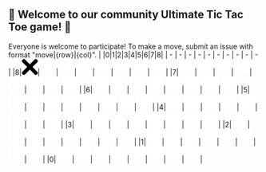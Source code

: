 ## :game_die: Welcome to our community Ultimate Tic Tac Toe game! 👋
Everyone is welcome to participate! To make a move, submit an issue with format "move|{row}|{col}".
| |0|1|2|3|4|5|6|7|8|
| - | - | - | - | - | - | - | - | - | - |
|8|![](https://raw.githubusercontent.com/will-r-wang/Ultimate-Tic-Tac-Toe/master/images/x.png)|![](https://raw.githubusercontent.com/will-r-wang/Ultimate-Tic-Tac-Toe/master/images/empty.png)|![](https://raw.githubusercontent.com/will-r-wang/Ultimate-Tic-Tac-Toe/master/images/empty.png)|![](https://raw.githubusercontent.com/will-r-wang/Ultimate-Tic-Tac-Toe/master/images/empty.png)|![](https://raw.githubusercontent.com/will-r-wang/Ultimate-Tic-Tac-Toe/master/images/empty.png)|![](https://raw.githubusercontent.com/will-r-wang/Ultimate-Tic-Tac-Toe/master/images/empty.png)|![](https://raw.githubusercontent.com/will-r-wang/Ultimate-Tic-Tac-Toe/master/images/empty.png)|![](https://raw.githubusercontent.com/will-r-wang/Ultimate-Tic-Tac-Toe/master/images/empty.png)|
|7|![](https://raw.githubusercontent.com/will-r-wang/Ultimate-Tic-Tac-Toe/master/images/empty.png)|![](https://raw.githubusercontent.com/will-r-wang/Ultimate-Tic-Tac-Toe/master/images/empty.png)|![](https://raw.githubusercontent.com/will-r-wang/Ultimate-Tic-Tac-Toe/master/images/empty.png)|![](https://raw.githubusercontent.com/will-r-wang/Ultimate-Tic-Tac-Toe/master/images/empty.png)|![](https://raw.githubusercontent.com/will-r-wang/Ultimate-Tic-Tac-Toe/master/images/empty.png)|![](https://raw.githubusercontent.com/will-r-wang/Ultimate-Tic-Tac-Toe/master/images/empty.png)|![](https://raw.githubusercontent.com/will-r-wang/Ultimate-Tic-Tac-Toe/master/images/empty.png)|![](https://raw.githubusercontent.com/will-r-wang/Ultimate-Tic-Tac-Toe/master/images/empty.png)|
|6|![](https://raw.githubusercontent.com/will-r-wang/Ultimate-Tic-Tac-Toe/master/images/empty.png)|![](https://raw.githubusercontent.com/will-r-wang/Ultimate-Tic-Tac-Toe/master/images/empty.png)|![](https://raw.githubusercontent.com/will-r-wang/Ultimate-Tic-Tac-Toe/master/images/empty.png)|![](https://raw.githubusercontent.com/will-r-wang/Ultimate-Tic-Tac-Toe/master/images/empty.png)|![](https://raw.githubusercontent.com/will-r-wang/Ultimate-Tic-Tac-Toe/master/images/empty.png)|![](https://raw.githubusercontent.com/will-r-wang/Ultimate-Tic-Tac-Toe/master/images/empty.png)|![](https://raw.githubusercontent.com/will-r-wang/Ultimate-Tic-Tac-Toe/master/images/empty.png)|![](https://raw.githubusercontent.com/will-r-wang/Ultimate-Tic-Tac-Toe/master/images/empty.png)|
|5|![](https://raw.githubusercontent.com/will-r-wang/Ultimate-Tic-Tac-Toe/master/images/empty.png)|![](https://raw.githubusercontent.com/will-r-wang/Ultimate-Tic-Tac-Toe/master/images/empty.png)|![](https://raw.githubusercontent.com/will-r-wang/Ultimate-Tic-Tac-Toe/master/images/empty.png)|![](https://raw.githubusercontent.com/will-r-wang/Ultimate-Tic-Tac-Toe/master/images/empty.png)|![](https://raw.githubusercontent.com/will-r-wang/Ultimate-Tic-Tac-Toe/master/images/empty.png)|![](https://raw.githubusercontent.com/will-r-wang/Ultimate-Tic-Tac-Toe/master/images/empty.png)|![](https://raw.githubusercontent.com/will-r-wang/Ultimate-Tic-Tac-Toe/master/images/empty.png)|![](https://raw.githubusercontent.com/will-r-wang/Ultimate-Tic-Tac-Toe/master/images/empty.png)|
|4|![](https://raw.githubusercontent.com/will-r-wang/Ultimate-Tic-Tac-Toe/master/images/empty.png)|![](https://raw.githubusercontent.com/will-r-wang/Ultimate-Tic-Tac-Toe/master/images/empty.png)|![](https://raw.githubusercontent.com/will-r-wang/Ultimate-Tic-Tac-Toe/master/images/empty.png)|![](https://raw.githubusercontent.com/will-r-wang/Ultimate-Tic-Tac-Toe/master/images/empty.png)|![](https://raw.githubusercontent.com/will-r-wang/Ultimate-Tic-Tac-Toe/master/images/empty.png)|![](https://raw.githubusercontent.com/will-r-wang/Ultimate-Tic-Tac-Toe/master/images/empty.png)|![](https://raw.githubusercontent.com/will-r-wang/Ultimate-Tic-Tac-Toe/master/images/empty.png)|![](https://raw.githubusercontent.com/will-r-wang/Ultimate-Tic-Tac-Toe/master/images/empty.png)|
|3|![](https://raw.githubusercontent.com/will-r-wang/Ultimate-Tic-Tac-Toe/master/images/empty.png)|![](https://raw.githubusercontent.com/will-r-wang/Ultimate-Tic-Tac-Toe/master/images/empty.png)|![](https://raw.githubusercontent.com/will-r-wang/Ultimate-Tic-Tac-Toe/master/images/empty.png)|![](https://raw.githubusercontent.com/will-r-wang/Ultimate-Tic-Tac-Toe/master/images/empty.png)|![](https://raw.githubusercontent.com/will-r-wang/Ultimate-Tic-Tac-Toe/master/images/empty.png)|![](https://raw.githubusercontent.com/will-r-wang/Ultimate-Tic-Tac-Toe/master/images/empty.png)|![](https://raw.githubusercontent.com/will-r-wang/Ultimate-Tic-Tac-Toe/master/images/empty.png)|![](https://raw.githubusercontent.com/will-r-wang/Ultimate-Tic-Tac-Toe/master/images/empty.png)|
|2|![](https://raw.githubusercontent.com/will-r-wang/Ultimate-Tic-Tac-Toe/master/images/empty.png)|![](https://raw.githubusercontent.com/will-r-wang/Ultimate-Tic-Tac-Toe/master/images/empty.png)|![](https://raw.githubusercontent.com/will-r-wang/Ultimate-Tic-Tac-Toe/master/images/empty.png)|![](https://raw.githubusercontent.com/will-r-wang/Ultimate-Tic-Tac-Toe/master/images/empty.png)|![](https://raw.githubusercontent.com/will-r-wang/Ultimate-Tic-Tac-Toe/master/images/empty.png)|![](https://raw.githubusercontent.com/will-r-wang/Ultimate-Tic-Tac-Toe/master/images/empty.png)|![](https://raw.githubusercontent.com/will-r-wang/Ultimate-Tic-Tac-Toe/master/images/empty.png)|![](https://raw.githubusercontent.com/will-r-wang/Ultimate-Tic-Tac-Toe/master/images/empty.png)|
|1|![](https://raw.githubusercontent.com/will-r-wang/Ultimate-Tic-Tac-Toe/master/images/empty.png)|![](https://raw.githubusercontent.com/will-r-wang/Ultimate-Tic-Tac-Toe/master/images/empty.png)|![](https://raw.githubusercontent.com/will-r-wang/Ultimate-Tic-Tac-Toe/master/images/empty.png)|![](https://raw.githubusercontent.com/will-r-wang/Ultimate-Tic-Tac-Toe/master/images/empty.png)|![](https://raw.githubusercontent.com/will-r-wang/Ultimate-Tic-Tac-Toe/master/images/empty.png)|![](https://raw.githubusercontent.com/will-r-wang/Ultimate-Tic-Tac-Toe/master/images/empty.png)|![](https://raw.githubusercontent.com/will-r-wang/Ultimate-Tic-Tac-Toe/master/images/empty.png)|![](https://raw.githubusercontent.com/will-r-wang/Ultimate-Tic-Tac-Toe/master/images/empty.png)|
|0|![](https://raw.githubusercontent.com/will-r-wang/Ultimate-Tic-Tac-Toe/master/images/empty.png)|![](https://raw.githubusercontent.com/will-r-wang/Ultimate-Tic-Tac-Toe/master/images/empty.png)|![](https://raw.githubusercontent.com/will-r-wang/Ultimate-Tic-Tac-Toe/master/images/empty.png)|![](https://raw.githubusercontent.com/will-r-wang/Ultimate-Tic-Tac-Toe/master/images/empty.png)|![](https://raw.githubusercontent.com/will-r-wang/Ultimate-Tic-Tac-Toe/master/images/empty.png)|![](https://raw.githubusercontent.com/will-r-wang/Ultimate-Tic-Tac-Toe/master/images/empty.png)|![](https://raw.githubusercontent.com/will-r-wang/Ultimate-Tic-Tac-Toe/master/images/empty.png)|![](https://raw.githubusercontent.com/will-r-wang/Ultimate-Tic-Tac-Toe/master/images/empty.png)|
